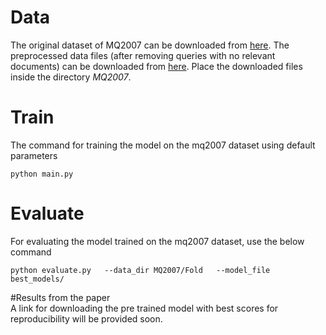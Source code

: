 # Data
The original dataset of MQ2007 can be downloaded from [here](https://www.microsoft.com/en-us/research/project/letor-learning-rank-information-retrieval/#!letor-4-0). The preprocessed data files (after removing queries with no relevant documents) can be downloaded from [here](https://drive.google.com/file/d/13IPgtDq7YNiBoFGV_LXuxAPKIQLyAu_Y/view?usp=sharing). Place the downloaded files inside the directory *MQ2007*.

# Train

The command for training the model on the mq2007 dataset using default parameters
```
python main.py 
```

# Evaluate 

For evaluating the model trained on the mq2007 dataset, use the below command
```
python evaluate.py   --data_dir MQ2007/Fold   --model_file   best_models/
```

#Results from the paper  
A link for downloading the pre trained model with best scores for reproducibility will be provided soon.
